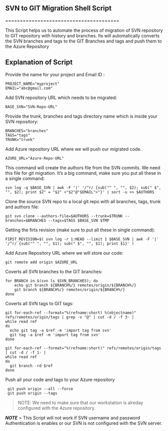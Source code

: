 ## SVN to GIT Migration Shell Script 
=======================================

This Script helps us to automate the process of migration of SVN repository to GIT repository with history and branches. Its will automatically converts the SVN branches and tags to the GIT Branches and tags and push them to the Azure Repository

Explanation of Script
--------

Provide the name for your project and Email ID :


    PROJECT_NAME="myproject"
    EMAIL="abc@gmail.com" 


Add SVN repository URL which needs to be migrated:


    BASE_SVN="SVN-Repo-URL"


Provide the trunk, branches and tags directory name which is inside your SVN repository:


    BRANCHES="branches"
    TAGS="tags"
    TRUNK="trunk"


Add Azure repository URL where we will push our migrated code. 

   
    AZURE_URL="Azure-Repo-URL"


This command will create the authors file from the SVN commits. We need this file for git migration. It’s a big command, make sure you put all these in a single command:

  
    svn log -q $BASE_SVN | awk -F '|' '/^r/ {sub("^ ", "", $2); sub(" $", "", $2); print $2" = "$2" <"$2"@"$EMAIL">"}' | sort -u >> $AUTHORS



Clone the source SVN repo to a local git repo with all branches, tags, trunk and authors file:


    git svn clone --authors-file=$AUTHORS --trunk=$TRUNK --branches=$BRANCHES --tags=$TAGS $BASE_SVN $TMP


Getting the firts revision (make sure to put all these in single command):    


    FIRST_REVISION=$( svn log -r 1:HEAD --limit 1 $BASE_SVN | awk -F '|' '/^r/ {sub("^ ", "", $1); sub(" $", "", $1); print $1}' )


Add Azure Repository URL where we will store our code:


    git remote add origin $AZURE_URL


Coverts all SVN branches to the GIT branches: 

   
    for BRANCH in $(svn ls $SVN_BRANCHES); do
        echo git branch ${BRANCH%/} remotes/origin/${BRANCH%/}
        git branch ${BRANCH%/} remotes/origin/${BRANCH%/}
    done


Coverts all SVN tags to GIT tags:

 
    git for-each-ref --format="%(refname:short) %(objectname)" refs/remotes/origin/tags | grep -v "@" | cut -d / -f 3- |
    while read ref
    do
      echo git tag -a $ref -m 'import tag from svn'
      git tag -a $ref -m 'import tag from svn'
    done

    git for-each-ref --format="%(refname:short)" refs/remotes/origin/tags | cut -d / -f 1- |
    while read ref
    do
      git branch -rd $ref
    done


Push all your code and tags to your Azure repository

     git push origin --all --force
     git push origin --tags
> NOTE: We need to make sure that our workstation is alreday configured with the Azure repository.

***NOTE*** > This Script will not work if SVN username and password Authentication is enables or our SVN is not configured with the SVN server.

